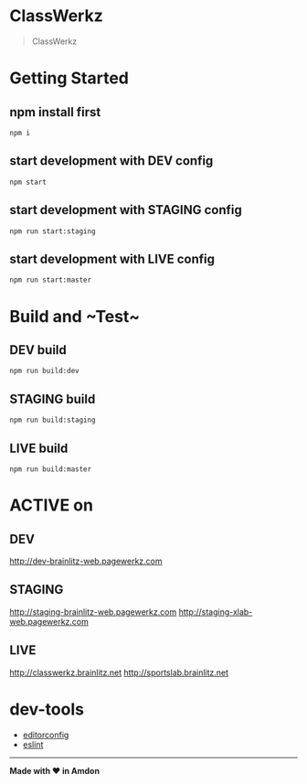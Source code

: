 # ClassWerkz

> ClassWerkz

# Getting Started

## npm install first

```
npm i
```

## start development with DEV config

```
npm start
```

## start development with STAGING config

```
npm run start:staging
```

## start development with LIVE config

```
npm run start:master
```

# Build and ~Test~

## DEV build

```
npm run build:dev
```

## STAGING build

```
npm run build:staging
```

## LIVE build

```
npm run build:master
```

# ACTIVE on

## DEV

http://dev-brainlitz-web.pagewerkz.com

## STAGING

http://staging-brainlitz-web.pagewerkz.com
http://staging-xlab-web.pagewerkz.com

## LIVE

http://classwerkz.brainlitz.net
http://sportslab.brainlitz.net

# dev-tools

- [editorconfig](https://editorconfig.org)
- [eslint](https://eslint.org/docs/user-guide/integrations)

---

**Made with ❤️ in Amdon**

